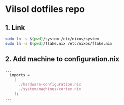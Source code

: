 # Vilsol dotfiles repo

## 1. Link

```bash
sudo ln -s $(pwd)/system /etc/nixos/system
sudo ln -s $(pwd)/flake.nix /etc/nixos/flake.nix
```

## 2. Add machine to configuration.nix

```nix
...
  imports =
    [
      ./hardware-configuration.nix
      ./system/machines/cortex.nix
    ];
...
```